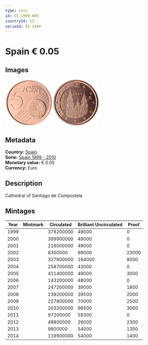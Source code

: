 ```yaml
---
type: coin
id: ES-1999-005
countryId: ES
serieId: ES-1999
---
```


# Spain € 0.05

## Images

<img src="../../../Images/common-2002-005.webp" height="150" alt="Front image"><img src="Images/spain-1999-005.webp" height="150" alt="Back image">

## Metadata

**Country:** [Spain](../index.md)\
**Serie:** [Spain 1999 - 2010](index.md)\
**Monetary value:** € 0.05\
**Currency:** Euro

## Description

Cathedral of Santiago de Compostela

## Mintages

| Year | Mintmark | Circulated | Brilliant Uncirculated | Proof |
| ---- | -------- | ---------- | ---------------------- | ----- |
| 1999 |          | 378200000  | 49000                  | 0     |
| 2000 |          | 399900000  | 49000                  | 0     |
| 2001 |          | 216000000  | 49000                  | 0     |
| 2002 |          | 8300000    | 99000                  | 23000 |
| 2003 |          | 327600000  | 164000                 | 8000  |
| 2004 |          | 258700000  | 43000                  | 0     |
| 2005 |          | 411400000  | 49000                  | 3000  |
| 2006 |          | 143200000  | 48000                  | 0     |
| 2007 |          | 247200000  | 39000                  | 1800  |
| 2008 |          | 239200000  | 39500                  | 2000  |
| 2009 |          | 227800000  | 70000                  | 2500  |
| 2010 |          | 203200000  | 66500                  | 3000  |
| 2011 |          | 97200000   | 59300                  | 0     |
| 2012 |          | 49800000   | 26000                  | 2300  |
| 2013 |          | 9800000    | 54000                  | 1300  |
| 2014 |          | 119900000  | 54000                  | 1400  |
